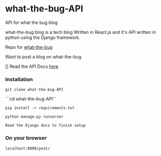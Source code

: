 # what-the-bug-API
API for what the bug blog

what-the-bug blog is a tech blog Written in React.js and it's API written in python using the Django framework.

Repo for <a href="www.github.com/davdtheemonk/what-the-bug">what-the-bug</a>


Want to post a blog on what-the-bug

[] Read the API Docs <a href="">here</a>


### Installation

```git clone what-the-bug-API```

```cd what-the-bug-API``

```pip install -r requirements.txt```

```python manage.py runserver```

``` Read the Django docs to finish setup ```


### On your browser


```localhost:8000/post/```
